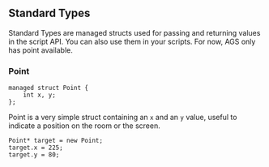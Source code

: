 ## Standard Types

Standard Types are managed structs used for passing and returning values in the script API. You can also use them in your scripts. For now, AGS only has point available.

### Point

```ags
managed struct Point {
    int x, y;
};
```

Point is a very simple struct containing an `x` and an `y` value, useful to indicate a position on the room or the screen.

```ags
Point* target = new Point;
target.x = 225;
target.y = 80;
```

